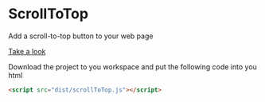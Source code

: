 # ScrollToTop

Add a scroll-to-top button to your web page

[Take a look](http://apoliszk.github.io/pages/scroll-to-top/index.html#en)

Download the project to you workspace and put the following code into you html
```html
<script src="dist/scrollToTop.js"></script>
```
